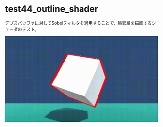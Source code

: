test44_outline_shader
====

デプスバッファに対してSobelフィルタを適用することで、輪郭線を描画するシェーダのテスト。

![img01.gif](img01.gif)

